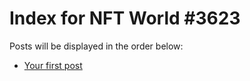 # Index for NFT World #3623
Posts will be displayed in the order below:

- [Your first post](./001-first.md)

